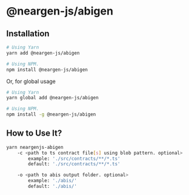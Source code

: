 # @neargen-js/abigen

## Installation  

```bash
# Using Yarn
yarn add @neargen-js/abigen

# Using NPM.
npm install @neargen-js/abigen
```

Or, for global usage

```bash
# Using Yarn
yarn global add @neargen-js/abigen

# Using NPM.
npm install -g @neargen-js/abigen
```

## How to Use It?

```bash
yarn neargenjs-abigen 
    -c <path to ts contract file[s] using blob pattern. optional>
        example: './src/contracts/**/*.ts'
        default: './src/contracts/**/*.ts'

    -o <path to abis output folder. optional>
        example: './abis/'
        default: './abis/'        
```
